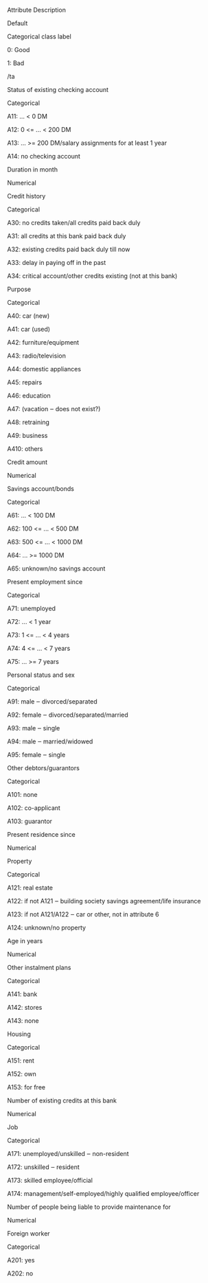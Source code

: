 Attribute	Description

Default

Categorical class label

0: Good

1: Bad

/ta

Status of existing checking account

Categorical

A11: ... < 0 DM

A12: 0 <= ... < 200 DM

A13: ... >= 200 DM/salary assignments for at least 1 year

A14: no checking account

Duration in month

Numerical

Credit history

Categorical

A30: no credits taken/all credits paid back duly

A31: all credits at this bank paid back duly

A32: existing credits paid back duly till now

A33: delay in paying off in the past

A34: critical account/other credits existing (not at this bank)

Purpose

Categorical

A40: car (new)

A41: car (used)

A42: furniture/equipment

A43: radio/television

A44: domestic appliances

A45: repairs

A46: education

A47: (vacation ‒ does not exist?)

A48: retraining

A49: business

A410: others

Credit amount

Numerical

Savings account/bonds

Categorical

A61: ... < 100 DM

A62: 100 <= ... < 500 DM

A63: 500 <= ... < 1000 DM

A64: ... >= 1000 DM

A65: unknown/no savings account

Present employment since

Categorical

A71: unemployed

A72: ... < 1 year

A73: 1 <= ... < 4 years

A74: 4 <= ... < 7 years

A75: ... >= 7 years

Personal status and sex

Categorical

A91: male ‒ divorced/separated

A92: female ‒ divorced/separated/married

A93: male ‒ single

A94: male ‒ married/widowed

A95: female ‒ single

Other debtors/guarantors

Categorical

A101: none

A102: co-applicant

A103: guarantor

Present residence since

Numerical

Property

Categorical

A121: real estate

A122: if not A121 ‒ building society savings agreement/life insurance

A123: if not A121/A122 ‒ car or other, not in attribute 6

A124: unknown/no property

Age in years

Numerical

Other instalment plans

Categorical

A141: bank

A142: stores

A143: none

Housing

Categorical

A151: rent

A152: own

A153: for free

Number of existing credits at this bank

Numerical

Job

Categorical

A171: unemployed/unskilled ‒ non-resident

A172: unskilled ‒ resident

A173: skilled employee/official

A174: management/self-employed/highly qualified employee/officer

Number of people being liable to provide maintenance for

Numerical

Foreign worker

Categorical

A201: yes

A202: no